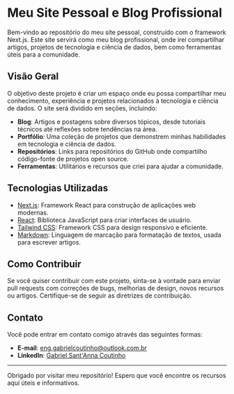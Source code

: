 # Meu Site Pessoal e Blog Profissional

Bem-vindo ao repositório do meu site pessoal, construído com o framework Next.js. Este site servirá como meu blog profissional, onde irei compartilhar artigos, projetos de tecnologia e ciência de dados, bem como ferramentas úteis para a comunidade.

## Visão Geral

O objetivo deste projeto é criar um espaço onde eu possa compartilhar meu conhecimento, experiência e projetos relacionados à tecnologia e ciência de dados. O site será dividido em seções, incluindo:

- **Blog**: Artigos e postagens sobre diversos tópicos, desde tutoriais técnicos até reflexões sobre tendências na área.
- **Portfólio**: Uma coleção de projetos que demonstrem minhas habilidades em tecnologia e ciência de dados.
- **Repositórios**: Links para repositórios do GitHub onde compartilho código-fonte de projetos open source.
- **Ferramentas**: Utilitários e recursos que criei para ajudar a comunidade.

## Tecnologias Utilizadas

- [Next.js](https://nextjs.org/): Framework React para construção de aplicações web modernas.
- [React](https://reactjs.org/): Biblioteca JavaScript para criar interfaces de usuário.
- [Tailwind CSS](https://tailwindcss.com/): Framework CSS para design responsivo e eficiente.
- [Markdown](https://www.markdownguide.org/): Linguagem de marcação para formatação de textos, usada para escrever artigos.

## Como Contribuir

Se você quiser contribuir com este projeto, sinta-se à vontade para enviar pull requests com correções de bugs, melhorias de design, novos recursos ou artigos. Certifique-se de seguir as diretrizes de contribuição.

## Contato

Você pode entrar em contato comigo através das seguintes formas:

- **E-mail**: eng.gabrielcoutinho@outlook.com.br
- **LinkedIn**: [Gabriel Sant'Anna Coutinho](https://www.linkedin.com/in/eng-gabriel-coutinho/)

---

Obrigado por visitar meu repositório! Espero que você encontre os recursos aqui úteis e informativos.

